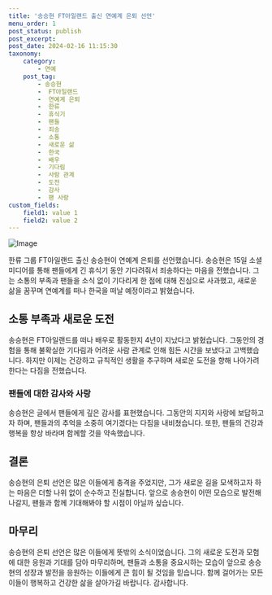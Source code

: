 ```yaml
---
title: '송승현 FT아일랜드 출신 연예계 은퇴 선언'
menu_order: 1
post_status: publish
post_excerpt: 
post_date: 2024-02-16 11:15:30
taxonomy:
    category:
        - 연예
    post_tag:
        - 송승현
        -  FT아일랜드
        -  연예계 은퇴
        -  한류
        -  휴식기
        -  팬들
        -  죄송
        -  소통
        -  새로운 삶
        -  한국
        -  배우
        -  기다림
        -  사람 관계
        -  도전
        -  감사
        -  팬 사랑
custom_fields:
    field1: value 1
    field2: value 2
---
```


![Image](https://ssl.pstatic.net/mimgnews/image/609/2024/02/16/202402160716132110_1_20240216071702049.jpg?type=w540)

한류 그룹 FT아일랜드 출신 송승현이 연예계 은퇴를 선언했습니다. 송승현은 15일 소셜미디어를 통해 팬들에게 긴 휴식기 동안 기다려줘서 죄송하다는 마음을 전했습니다. 그는 소통의 부족과 팬들을 소식 없이 기다리게 한 점에 대해 진심으로 사과했고, 새로운 삶을 꿈꾸며 연예계를 떠나 한국을 떠날 예정이라고 밝혔습니다.
## 소통 부족과 새로운 도전
송승현은 FT아일랜드를 떠나 배우로 활동한지 4년이 지났다고 밝혔습니다. 그동안의 경험을 통해 불확실한 기다림과 어려운 사람 관계로 인해 힘든 시간을 보냈다고 고백했습니다. 하지만 이제는 건강하고 규칙적인 생활을 추구하며 새로운 도전을 향해 나아가려 한다는 다짐을 전했습니다.
### 팬들에 대한 감사와 사랑
송승현은 글에서 팬들에게 깊은 감사를 표현했습니다. 그동안의 지지와 사랑에 보답하고자 하며, 팬들과의 추억을 소중히 여기겠다는 다짐을 내비쳤습니다. 또한, 팬들의 건강과 행복을 항상 바라며 함께할 것을 약속했습니다.
## 결론
송승현의 은퇴 선언은 많은 이들에게 충격을 주었지만, 그가 새로운 길을 모색하고자 하는 마음은 더할 나위 없이 순수하고 진실합니다. 앞으로 송승현이 어떤 모습으로 발전해 나갈지, 팬들과 함께 기대해봐야 할 시점이 아닐까 싶습니다.
## 마무리
송승현의 은퇴 선언은 많은 이들에게 뜻밖의 소식이었습니다. 그의 새로운 도전과 모험에 대한 응원과 기대를 담아 마무리하며, 팬들과 소통을 중요시하는 모습이 앞으로 송승현의 성장과 발전을 응원하는 이들에게 큰 힘이 될 것임을 믿습니다. 함께 걸어가는 모든 이들이 행복하고 건강한 삶을 살아가길 바랍니다. 감사합니다.
